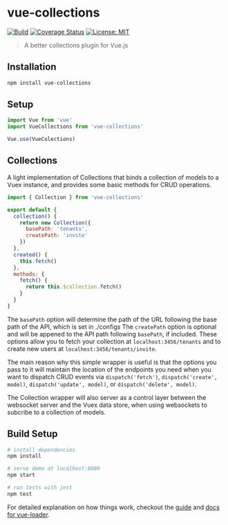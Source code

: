 # vue-collections

[![Build](https://travis-ci.org/nickforddesign/vue-collections.svg?branch=master)](#)
[![Coverage Status](https://coveralls.io/repos/github/nickforddesign/vue-collections/badge.svg?branch=master)](https://coveralls.io/github/nickforddesign/vue-collections?branch=master)
[![License: MIT](https://img.shields.io/badge/License-MIT-blue.svg)](https://opensource.org/licenses/MIT)

> A better collections plugin for Vue.js

## Installation

``` bash
npm install vue-collections
```

## Setup

```js
import Vue from 'vue'
import VueCollections from 'vue-collections'

Vue.use(VueColections)
```

## Collections

A light implementation of Collections that binds a collection of models to a Vuex instance, and provides some basic methods for CRUD operations.

```js
import { Collection } from 'vue-collections'

export default {
  collection() {
    return new Collection({
      basePath: 'tenants',
      createPath: 'invite'
    })
  },
  created() {
    this.fetch()
  },
  methods: {
    fetch() {
      return this.$collection.fetch()
    }
  }
}
```

The `basePath` option will determine the path of the URL following the base path of the API, which is set in ./configs
The `createPath` option is optional and will be appened to the API path following `basePath`, if included.
These options allow you to fetch your collection at `localhost:3456/tenants` and to create new users at `localhost:3456/tenants/invite`.

The main reason why this simple wrapper is useful is that the options you pass to it will maintain the location of the endpoints you need when you want to dispatch CRUD events via `dispatch('fetch')`, `dispatch('create', model)`, `dispatch('update', model)`, or `dispatch('delete', model)`.

The Collection wrapper will also server as a control layer between the websocket server and the Vuex data store, when using websockets to subcribe to a collection of models.


## Build Setup

``` bash
# install dependencies
npm install

# serve demo at localhost:8080
npm start

# run tests with jest
npm test
```

For detailed explanation on how things work, checkout the [guide](http://vuejs-templates.github.io/webpack/) and [docs for vue-loader](http://vuejs.github.io/vue-loader).